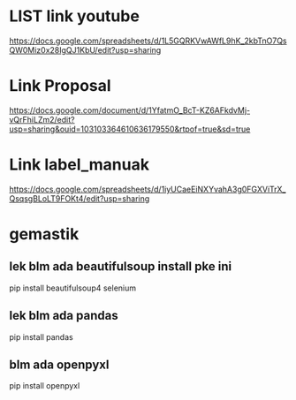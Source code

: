 # LIST link youtube
https://docs.google.com/spreadsheets/d/1L5GQRKVwAWfL9hK_2kbTnO7QsQW0Miz0x28IgQJ1KbU/edit?usp=sharing

# Link Proposal
https://docs.google.com/document/d/1YfatmO_BcT-KZ6AFkdvMj-vQrFhiLZm2/edit?usp=sharing&ouid=103103364610636179550&rtpof=true&sd=true

# Link label_manuak
https://docs.google.com/spreadsheets/d/1iyUCaeEiNXYvahA3g0FGXViTrX_QsqsgBLoLT9FOKt4/edit?usp=sharing

# gemastik

## lek blm ada beautifulsoup install pke ini
pip install beautifulsoup4 selenium

## lek blm ada pandas 
pip install pandas

## blm ada openpyxl
pip install openpyxl

